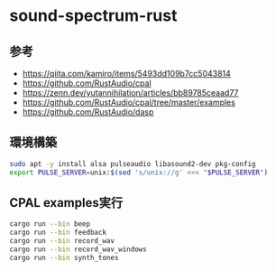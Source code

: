 # sound-spectrum-rust

## 参考

- https://qiita.com/kamiro/items/5493dd109b7cc5043814
- https://github.com/RustAudio/cpal
- https://zenn.dev/yutannihilation/articles/bb89785ceaad77
- https://github.com/RustAudio/cpal/tree/master/examples
- https://github.com/RustAudio/dasp


## 環境構築

```bash
sudo apt -y install alsa pulseaudio libasound2-dev pkg-config
export PULSE_SERVER=unix:$(sed 's/unix://g' <<< "$PULSE_SERVER")
```

## CPAL examples実行

```bash
cargo run --bin beep
cargo run --bin feedback
cargo run --bin record_wav
cargo run --bin record_wav_windows
cargo run --bin synth_tones
```
